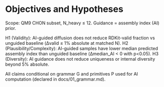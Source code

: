 # Objectives and Hypotheses

Scope: QM9 CHON subset, N_heavy ≤ 12. Guidance = assembly index (AI) prior.

H1 (Validity): AI-guided diffusion does not reduce RDKit-valid fraction vs unguided baseline (Δvalid ≤ 1% absolute at matched N).
H2 (Plausibility/Complexity): AI-guided samples have lower median predicted assembly index than unguided baseline (Δmedian_AI < 0 with p<0.05).
H3 (Diversity): AI guidance does not reduce uniqueness or internal diversity beyond 5% absolute.

All claims conditional on grammar G and primitives P used for AI computation (declared in docs/01_grammar.md).
